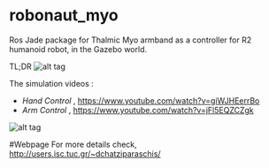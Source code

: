 # robonaut_myo

Ros Jade package for Thalmic Myo armband as a controller for R2 humanoid robot, in the Gazebo world.


TL;DR ![alt tag](https://github.com/jimcha21/robonaut_myo/blob/master/images/hand_control.gif?raw=true)


The simulation videos :

*  <i>Hand Control</i> , https://www.youtube.com/watch?v=giWJHEerrBo 
* <i>Arm Control</i> , https://www.youtube.com/watch?v=jFl5EQZCZgk 

![alt tag](http://users.isc.tuc.gr/~dchatziparaschis/images/27_trying_to_grab_an_item.png)

#Webpage
For more details check, http://users.isc.tuc.gr/~dchatziparaschis/

